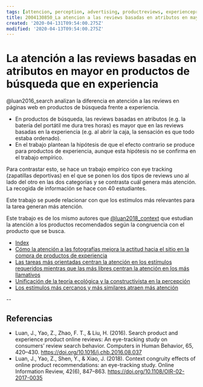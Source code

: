 ```yaml
---
tags: [attencion, perception, advertising, productreviews, experienceproducts, searchproducts, eyetracking, Notebooks/attention, Notebooks/perception]
title: 2004130850_La atencion a las reviews basadas en atributos en mayor en productos de búsqueda que en experiencia
created: '2020-04-131T09:54:00.275Z'
modified: '2020-04-13T09:54:00.275Z'
---
```


# La atención a las reviews basadas en atributos en mayor en productos de búsqueda que en experiencia

 @luan2016_search analizan la diferencia en atención a las reviews en páginas web en productos de búsqueda frente a experiencia.

 - En productos de búsqueda, las reviews basadas en atributos (e.g. la batería del portátil me dura tres horas) es mayor que en las reviews basadas en la experiencia (e.g. al abrir la caja, la sensación es que todo estaba ordenado).
 - En el trabajo plantean la hipótesis de que el efecto contrario se produce para productos de experiencia, aunque esta hipótesis no se confirma en el trabajo empírico.

 Para contrastar esto, se hace un trabajo empírico con eye tracking (zapatillas deportivas) en el que se ponen los dos tipos de reviews uno al lado del otro en las dos categorías y se contrasta cuál genera más atención. La recogida de información se hace con 40 estudiantes.

Este trabajo se puede relacionar con que los estímulos más relevantes para la tarea generan más atención.

 Este trabajo es de los mismo autores que [@luan2018_context](2003281654_atencion_recomendaciones_congruencia_productos.md) que estudian la atención a los productos recomendados según la congruencia con el producto que se busca.

- [Index](_2003101705_index.md)
- [Cómo la atención a las fotografías mejora la actitud hacia el sitio en la compra de productos de experiencia](2003210809_atencionfotos_productosexperiencia.md)
- [Las tareas más orientadas centran la atención en los estímulos requeridos mientras que las más libres centran la atención en los más llamativos](2003220949_eyetracking_measures_differ_bytask.md)
- [Unificación de la teoría ecológica y la constructivista en la percepción](2003161131_unificacion_percepcion_ecologia_construccion.md)
- [Los estímulos más cercanos y más similares atraen más atención](2003260716_estimulosproximosysimilares_atencion.md)
 
--
## Referencias

- Luan, J., Yao, Z., Zhao, F. T., & Liu, H. (2016). Search product and experience product online reviews: An eye-tracking study on consumers’ review search behavior. Computers in Human Behavior, 65, 420–430. https://doi.org/10.1016/j.chb.2016.08.037
- Luan, J., Yao, Z., Shen, Y., & Xiao, J. (2018). Context congruity effects of online product recommendations: an eye-tracking study. Online Information Review, 42(6), 847–863. https://doi.org/10.1108/OIR-02-2017-0035